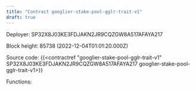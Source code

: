 ```yaml
---
title: "Contract googlier-stake-pool-gglr-trait-v1"
draft: true
---
```

Deployer: SP32X8J03KE3FDJAKN2JR9CQZGW8A517AFAYA217


 



Block height: 85738 (2022-12-04T01:01:20.000Z)

Source code: {{<contractref "googlier-stake-pool-gglr-trait-v1" SP32X8J03KE3FDJAKN2JR9CQZGW8A517AFAYA217 googlier-stake-pool-gglr-trait-v1>}}

Functions:


